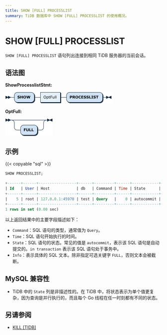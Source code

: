 ```yaml
---
title: SHOW [FULL] PROCESSLIST
summary: TiDB 数据库中 SHOW [FULL] PROCESSLIST 的使用概况。
---
```


# SHOW [FULL] PROCESSLIST

`SHOW [FULL] PROCESSLIST` 语句列出连接到相同 TiDB 服务器的当前会话。

## 语法图

**ShowProcesslistStmt:**

![ShowProcesslistStmt](/media/sqlgram/ShowProcesslistStmt.png)

**OptFull:**

![OptFull](/media/sqlgram/OptFull.png)

## 示例

{{< copyable "sql" >}}

```sql
SHOW PROCESSLIST;
```

```sql
+------+------+-----------------+------+---------+------+------------+------------------+
| Id   | User | Host            | db   | Command | Time | State      | Info             |
+------+------+-----------------+------+---------+------+------------+------------------+
|    5 | root | 127.0.0.1:45970 | test | Query   |    0 | autocommit | SHOW PROCESSLIST |
+------+------+-----------------+------+---------+------+------------+------------------+
1 rows in set (0.00 sec)
```

以上返回结果中的主要字段描述如下：

- `Command`：SQL 语句的类型，通常值为 `Query`。
- `Time`：SQL 语句开始执行的时间。
- `State`：SQL 语句的状态。常见的值是 `autocommit`，表示该 SQL 语句是自动提交的。`in transaction` 表示该 SQL 语句处于事务中。
- `Info`：表示具体的 SQL 文本。除非指定可选关键字 `FULL`，否则文本会被截断。

## MySQL 兼容性

* TiDB 中的 `State` 列是非描述性的。在 TiDB 中，将状态表示为单个值更复杂，因为查询是并行执行的，而且每个 Go 线程在任一时刻都有不同的状态。

## 另请参阅

* [KILL \[TIDB\]](/sql-statements/sql-statement-kill.md)

